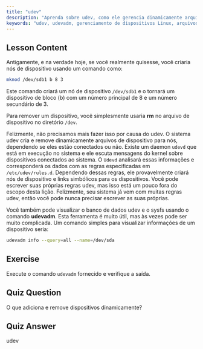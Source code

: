 ```yaml
---
title: "udev"
description: "Aprenda sobre udev, como ele gerencia dinamicamente arquivos de dispositivo Linux e use udevadm. Entenda a criação de nós de dispositivo para iniciantes."
keywords: "udev, udevadm, gerenciamento de dispositivos Linux, arquivos de dispositivo, tutorial Linux, Linux para iniciantes, regras udev, guia Linux"
---
```


## Lesson Content

Antigamente, e na verdade hoje, se você realmente quisesse, você criaria nós de dispositivo usando um comando como:

```bash
mknod /dev/sdb1 b 8 3
```

Este comando criará um nó de dispositivo `/dev/sdb1` e o tornará um dispositivo de bloco (b) com um número principal de 8 e um número secundário de 3.

Para remover um dispositivo, você simplesmente usaria **rm** no arquivo de dispositivo no diretório `/dev`.

Felizmente, não precisamos mais fazer isso por causa do udev. O sistema udev cria e remove dinamicamente arquivos de dispositivo para nós, dependendo se eles estão conectados ou não. Existe um daemon `udevd` que está em execução no sistema e ele escuta mensagens do kernel sobre dispositivos conectados ao sistema. O `Udevd` analisará essas informações e corresponderá os dados com as regras especificadas em `/etc/udev/rules.d`. Dependendo dessas regras, ele provavelmente criará nós de dispositivo e links simbólicos para os dispositivos. Você pode escrever suas próprias regras udev, mas isso está um pouco fora do escopo desta lição. Felizmente, seu sistema já vem com muitas regras udev, então você pode nunca precisar escrever as suas próprias.

Você também pode visualizar o banco de dados udev e o sysfs usando o comando **udevadm**. Esta ferramenta é muito útil, mas às vezes pode ser muito complicada. Um comando simples para visualizar informações de um dispositivo seria:

```bash
udevadm info --query=all --name=/dev/sda
```

## Exercise

Execute o comando `udevadm` fornecido e verifique a saída.

## Quiz Question

O que adiciona e remove dispositivos dinamicamente?

## Quiz Answer

udev
